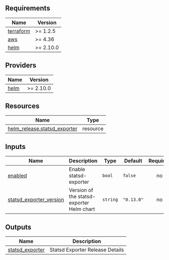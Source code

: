 <!-- BEGIN_TF_DOCS -->
## Requirements

| Name | Version |
|------|---------|
| <a name="requirement_terraform"></a> [terraform](#requirement\_terraform) | >= 1.2.5 |
| <a name="requirement_aws"></a> [aws](#requirement\_aws) | >= 4.36 |
| <a name="requirement_helm"></a> [helm](#requirement\_helm) | >= 2.10.0 |

## Providers

| Name | Version |
|------|---------|
| <a name="provider_helm"></a> [helm](#provider\_helm) | >= 2.10.0 |

## Resources

| Name | Type |
|------|------|
| [helm_release.statsd_exporter](https://registry.terraform.io/providers/hashicorp/helm/latest/docs/resources/release) | resource |

## Inputs

| Name | Description | Type | Default | Required |
|------|-------------|------|---------|:--------:|
| <a name="input_enabled"></a> [enabled](#input\_enabled) | Enable statsd-exporter | `bool` | `false` | no |
| <a name="input_statsd_exporter_version"></a> [statsd\_exporter\_version](#input\_statsd\_exporter\_version) | Version of the statsd-exporter Helm chart | `string` | `"0.13.0"` | no |

## Outputs

| Name | Description |
|------|-------------|
| <a name="output_statsd_exporter"></a> [statsd\_exporter](#output\_statsd\_exporter) | Statsd Exporter Release Details |
<!-- END_TF_DOCS -->